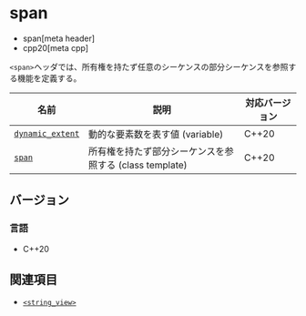 # span
* span[meta header]
* cpp20[meta cpp]

`<span>`ヘッダでは、所有権を持たず任意のシーケンスの部分シーケンスを参照する機能を定義する。

| 名前 | 説明 | 対応バージョン |
|------------------------------------------|--------------------------|-------|
| [`dynamic_extent`](span/dynamic_extent.md) | 動的な要素数を表す値 (variable) | C++20 |
| [`span`](span/span.md) | 所有権を持たず部分シーケンスを参照する (class template) | C++20 |


## バージョン
### 言語
- C++20


## 関連項目
- [`<string_view>`](string_view.md)
